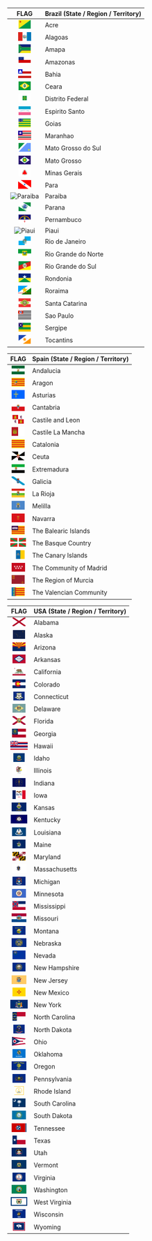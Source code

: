 | FLAG | **Brazil** (State / Region / Territory) |
| :----: | ------ |
<img src="https://raw.githubusercontent.com/dreamyguy/flags/master/_special-interest/brazil/Flag_of_Acre.svg?sanitize=true" alt="Acre" height="20px"> | Acre |
<img src="https://raw.githubusercontent.com/dreamyguy/flags/master/_special-interest/brazil/Flag_of_Alagoas.svg?sanitize=true" alt="Alagoas" height="20px"> | Alagoas |
<img src="https://raw.githubusercontent.com/dreamyguy/flags/master/_special-interest/brazil/Flag_of_Amapa.svg?sanitize=true" alt="Amapa" height="20px"> | Amapa |
<img src="https://raw.githubusercontent.com/dreamyguy/flags/master/_special-interest/brazil/Flag_of_Amazonas.svg?sanitize=true" alt="Amazonas" height="20px"> | Amazonas |
<img src="https://raw.githubusercontent.com/dreamyguy/flags/master/_special-interest/brazil/Flag_of_Bahia.svg?sanitize=true" alt="Bahia" height="20px"> | Bahia |
<img src="https://raw.githubusercontent.com/dreamyguy/flags/master/_special-interest/brazil/Flag_of_Ceara.svg?sanitize=true" alt="Ceara" height="20px"> | Ceara |
<img src="https://raw.githubusercontent.com/dreamyguy/flags/master/_special-interest/brazil/Flag_of_Distrito_Federal.svg?sanitize=true" alt="Distrito Federal" height="20px"> | Distrito Federal |
<img src="https://raw.githubusercontent.com/dreamyguy/flags/master/_special-interest/brazil/Flag_of_Espirito_Santo.svg?sanitize=true" alt="Espirito Santo" height="20px"> | Espirito Santo |
<img src="https://raw.githubusercontent.com/dreamyguy/flags/master/_special-interest/brazil/Flag_of_Goias.svg?sanitize=true" alt="Goias" height="20px"> | Goias |
<img src="https://raw.githubusercontent.com/dreamyguy/flags/master/_special-interest/brazil/Flag_of_Maranhao.svg?sanitize=true" alt="Maranhao" height="20px"> | Maranhao |
<img src="https://raw.githubusercontent.com/dreamyguy/flags/master/_special-interest/brazil/Flag_of_Mato_Grosso_do_Sul.svg?sanitize=true" alt="Mato Grosso do Sul" height="20px"> | Mato Grosso do Sul |
<img src="https://raw.githubusercontent.com/dreamyguy/flags/master/_special-interest/brazil/Flag_of_Mato_Grosso.svg?sanitize=true" alt="Mato Grosso" height="20px"> | Mato Grosso |
<img src="https://raw.githubusercontent.com/dreamyguy/flags/master/_special-interest/brazil/Flag_of_Minas_Gerais.svg?sanitize=true" alt="Minas Gerais" height="20px"> | Minas Gerais |
<img src="https://raw.githubusercontent.com/dreamyguy/flags/master/_special-interest/brazil/Flag_of_Para.svg?sanitize=true" alt="Para" height="20px"> | Para |
<img src="https://raw.githubusercontent.com/dreamyguy/flags/master/_special-interest/brazil/Flag_of_Paraiba.svg?sanitize=true" alt="Paraiba" height="20px"> | Paraiba |
<img src="https://raw.githubusercontent.com/dreamyguy/flags/master/_special-interest/brazil/Flag_of_Parana.svg?sanitize=true" alt="Parana" height="20px"> | Parana |
<img src="https://raw.githubusercontent.com/dreamyguy/flags/master/_special-interest/brazil/Flag_of_Pernambuco.svg?sanitize=true" alt="Pernambuco" height="20px"> | Pernambuco |
<img src="https://raw.githubusercontent.com/dreamyguy/flags/master/_special-interest/brazil/Flag_of_Piaui.svg?sanitize=true" alt="Piaui" height="20px"> | Piaui |
<img src="https://raw.githubusercontent.com/dreamyguy/flags/master/_special-interest/brazil/Flag_of_Rio_de_Janeiro.svg?sanitize=true" alt="Rio de Janeiro" height="20px"> | Rio de Janeiro |
<img src="https://raw.githubusercontent.com/dreamyguy/flags/master/_special-interest/brazil/Flag_of_Rio_Grande_do_Norte.svg?sanitize=true" alt="Rio Grande do Norte" height="20px"> | Rio Grande do Norte |
<img src="https://raw.githubusercontent.com/dreamyguy/flags/master/_special-interest/brazil/Flag_of_Rio_Grande_do_Sul.svg?sanitize=true" alt="Rio Grande do Sul" height="20px"> | Rio Grande do Sul |
<img src="https://raw.githubusercontent.com/dreamyguy/flags/master/_special-interest/brazil/Flag_of_Rondonia.svg?sanitize=true" alt="Rondonia" height="20px"> | Rondonia |
<img src="https://raw.githubusercontent.com/dreamyguy/flags/master/_special-interest/brazil/Flag_of_Roraima.svg?sanitize=true" alt="Roraima" height="20px"> | Roraima |
<img src="https://raw.githubusercontent.com/dreamyguy/flags/master/_special-interest/brazil/Flag_of_Santa_Catarina.svg?sanitize=true" alt="Santa Catarina" height="20px"> | Santa Catarina |
<img src="https://raw.githubusercontent.com/dreamyguy/flags/master/_special-interest/brazil/Flag_of_Sao_Paulo.svg?sanitize=true" alt="Sao Paulo" height="20px"> | Sao Paulo |
<img src="https://raw.githubusercontent.com/dreamyguy/flags/master/_special-interest/brazil/Flag_of_Sergipe.svg?sanitize=true" alt="Sergipe" height="20px"> | Sergipe |
<img src="https://raw.githubusercontent.com/dreamyguy/flags/master/_special-interest/brazil/Flag_of_Tocantins.svg?sanitize=true" alt="Tocantins" height="20px"> | Tocantins |

| FLAG | **Spain** (State / Region / Territory) |
| :----: | ------ |
<img src="https://raw.githubusercontent.com/dreamyguy/flags/master/_special-interest/spain/Flag_of_Andalucia.svg?sanitize=true" alt="Andalucia" height="20px"> | Andalucia |
<img src="https://raw.githubusercontent.com/dreamyguy/flags/master/_special-interest/spain/Flag_of_Aragon.svg?sanitize=true" alt="Aragon" height="20px"> | Aragon |
<img src="https://raw.githubusercontent.com/dreamyguy/flags/master/_special-interest/spain/Flag_of_Asturias.svg?sanitize=true" alt="Asturias" height="20px"> | Asturias |
<img src="https://raw.githubusercontent.com/dreamyguy/flags/master/_special-interest/spain/Flag_of_Cantabria.svg?sanitize=true" alt="Cantabria" height="20px"> | Cantabria |
<img src="https://raw.githubusercontent.com/dreamyguy/flags/master/_special-interest/spain/Flag_of_Castile_and_Leon.svg?sanitize=true" alt="Castile and Leon" height="20px"> | Castile and Leon |
<img src="https://raw.githubusercontent.com/dreamyguy/flags/master/_special-interest/spain/Flag_of_Castile_La_Mancha.svg?sanitize=true" alt="Castile La Mancha" height="20px"> | Castile La Mancha |
<img src="https://raw.githubusercontent.com/dreamyguy/flags/master/_special-interest/spain/Flag_of_Catalonia.svg?sanitize=true" alt="Catalonia" height="20px"> | Catalonia |
<img src="https://raw.githubusercontent.com/dreamyguy/flags/master/_special-interest/spain/Flag_of_Ceuta.svg?sanitize=true" alt="Ceuta" height="20px"> | Ceuta |
<img src="https://raw.githubusercontent.com/dreamyguy/flags/master/_special-interest/spain/Flag_of_Extremadura.svg?sanitize=true" alt="Extremadura" height="20px"> | Extremadura |
<img src="https://raw.githubusercontent.com/dreamyguy/flags/master/_special-interest/spain/Flag_of_Galicia.svg?sanitize=true" alt="Galicia" height="20px"> | Galicia |
<img src="https://raw.githubusercontent.com/dreamyguy/flags/master/_special-interest/spain/Flag_of_La_Rioja.svg?sanitize=true" alt="La Rioja" height="20px"> | La Rioja |
<img src="https://raw.githubusercontent.com/dreamyguy/flags/master/_special-interest/spain/Flag_of_Melilla.svg?sanitize=true" alt="Melilla" height="20px"> | Melilla |
<img src="https://raw.githubusercontent.com/dreamyguy/flags/master/_special-interest/spain/Flag_of_Navarra.svg?sanitize=true" alt="Navarra" height="20px"> | Navarra |
<img src="https://raw.githubusercontent.com/dreamyguy/flags/master/_special-interest/spain/Flag_of_the_Balearic_Islands.svg?sanitize=true" alt="The Balearic Islands" height="20px"> | The Balearic Islands |
<img src="https://raw.githubusercontent.com/dreamyguy/flags/master/_special-interest/spain/Flag_of_the_Basque_Country.svg?sanitize=true" alt="The Basque Country" height="20px"> | The Basque Country |
<img src="https://raw.githubusercontent.com/dreamyguy/flags/master/_special-interest/spain/Flag_of_the_Canary_Islands.svg?sanitize=true" alt="The Canary Islands" height="20px"> | The Canary Islands |
<img src="https://raw.githubusercontent.com/dreamyguy/flags/master/_special-interest/spain/Flag_of_the_Community_of_Madrid.svg?sanitize=true" alt="The Community of Madrid" height="20px"> | The Community of Madrid |
<img src="https://raw.githubusercontent.com/dreamyguy/flags/master/_special-interest/spain/Flag_of_the_Region_of_Murcia.svg?sanitize=true" alt="The Region of Murcia" height="20px"> | The Region of Murcia |
<img src="https://raw.githubusercontent.com/dreamyguy/flags/master/_special-interest/spain/Flag_of_the_Valencian_Community.svg?sanitize=true" alt="The Valencian Community" height="20px"> | The Valencian Community |

| FLAG | **USA** (State / Region / Territory) |
| :----: | ------ |
<img src="https://raw.githubusercontent.com/dreamyguy/flags/master/_special-interest/usa/Flag_of_Alabama.svg?sanitize=true" alt="Alabama" height="20px"> | Alabama |
<img src="https://raw.githubusercontent.com/dreamyguy/flags/master/_special-interest/usa/Flag_of_Alaska.svg?sanitize=true" alt="Alaska" height="20px"> | Alaska |
<img src="https://raw.githubusercontent.com/dreamyguy/flags/master/_special-interest/usa/Flag_of_Arizona.svg?sanitize=true" alt="Arizona" height="20px"> | Arizona |
<img src="https://raw.githubusercontent.com/dreamyguy/flags/master/_special-interest/usa/Flag_of_Arkansas.svg?sanitize=true" alt="Arkansas" height="20px"> | Arkansas |
<img src="https://raw.githubusercontent.com/dreamyguy/flags/master/_special-interest/usa/Flag_of_California.svg?sanitize=true" alt="California" height="20px"> | California |
<img src="https://raw.githubusercontent.com/dreamyguy/flags/master/_special-interest/usa/Flag_of_Colorado.svg?sanitize=true" alt="Colorado" height="20px"> | Colorado |
<img src="https://raw.githubusercontent.com/dreamyguy/flags/master/_special-interest/usa/Flag_of_Connecticut.svg?sanitize=true" alt="Connecticut" height="20px"> | Connecticut |
<img src="https://raw.githubusercontent.com/dreamyguy/flags/master/_special-interest/usa/Flag_of_Delaware.svg?sanitize=true" alt="Delaware" height="20px"> | Delaware |
<img src="https://raw.githubusercontent.com/dreamyguy/flags/master/_special-interest/usa/Flag_of_Florida.svg?sanitize=true" alt="Florida" height="20px"> | Florida |
<img src="https://raw.githubusercontent.com/dreamyguy/flags/master/_special-interest/usa/Flag_of_Georgia.svg?sanitize=true" alt="Georgia" height="20px"> | Georgia |
<img src="https://raw.githubusercontent.com/dreamyguy/flags/master/_special-interest/usa/Flag_of_Hawaii.svg?sanitize=true" alt="Hawaii" height="20px"> | Hawaii |
<img src="https://raw.githubusercontent.com/dreamyguy/flags/master/_special-interest/usa/Flag_of_Idaho.svg?sanitize=true" alt="Idaho" height="20px"> | Idaho |
<img src="https://raw.githubusercontent.com/dreamyguy/flags/master/_special-interest/usa/Flag_of_Illinois.svg?sanitize=true" alt="Illinois" height="20px"> | Illinois |
<img src="https://raw.githubusercontent.com/dreamyguy/flags/master/_special-interest/usa/Flag_of_Indiana.svg?sanitize=true" alt="Indiana" height="20px"> | Indiana |
<img src="https://raw.githubusercontent.com/dreamyguy/flags/master/_special-interest/usa/Flag_of_Iowa.svg?sanitize=true" alt="Iowa" height="20px"> | Iowa |
<img src="https://raw.githubusercontent.com/dreamyguy/flags/master/_special-interest/usa/Flag_of_Kansas.svg?sanitize=true" alt="Kansas" height="20px"> | Kansas |
<img src="https://raw.githubusercontent.com/dreamyguy/flags/master/_special-interest/usa/Flag_of_Kentucky.svg?sanitize=true" alt="Kentucky" height="20px"> | Kentucky |
<img src="https://raw.githubusercontent.com/dreamyguy/flags/master/_special-interest/usa/Flag_of_Louisiana.svg?sanitize=true" alt="Louisiana" height="20px"> | Louisiana |
<img src="https://raw.githubusercontent.com/dreamyguy/flags/master/_special-interest/usa/Flag_of_Maine.svg?sanitize=true" alt="Maine" height="20px"> | Maine |
<img src="https://raw.githubusercontent.com/dreamyguy/flags/master/_special-interest/usa/Flag_of_Maryland.svg?sanitize=true" alt="Maryland" height="20px"> | Maryland |
<img src="https://raw.githubusercontent.com/dreamyguy/flags/master/_special-interest/usa/Flag_of_Massachusetts.svg?sanitize=true" alt="Massachusetts" height="20px"> | Massachusetts |
<img src="https://raw.githubusercontent.com/dreamyguy/flags/master/_special-interest/usa/Flag_of_Michigan.svg?sanitize=true" alt="Michigan" height="20px"> | Michigan |
<img src="https://raw.githubusercontent.com/dreamyguy/flags/master/_special-interest/usa/Flag_of_Minnesota.svg?sanitize=true" alt="Minnesota" height="20px"> | Minnesota |
<img src="https://raw.githubusercontent.com/dreamyguy/flags/master/_special-interest/usa/Flag_of_Mississippi.svg?sanitize=true" alt="Mississippi" height="20px"> | Mississippi |
<img src="https://raw.githubusercontent.com/dreamyguy/flags/master/_special-interest/usa/Flag_of_Missouri.svg?sanitize=true" alt="Missouri" height="20px"> | Missouri |
<img src="https://raw.githubusercontent.com/dreamyguy/flags/master/_special-interest/usa/Flag_of_Montana.svg?sanitize=true" alt="Montana" height="20px"> | Montana |
<img src="https://raw.githubusercontent.com/dreamyguy/flags/master/_special-interest/usa/Flag_of_Nebraska.svg?sanitize=true" alt="Nebraska" height="20px"> | Nebraska |
<img src="https://raw.githubusercontent.com/dreamyguy/flags/master/_special-interest/usa/Flag_of_Nevada.svg?sanitize=true" alt="Nevada" height="20px"> | Nevada |
<img src="https://raw.githubusercontent.com/dreamyguy/flags/master/_special-interest/usa/Flag_of_New_Hampshire.svg?sanitize=true" alt="New Hampshire" height="20px"> | New Hampshire |
<img src="https://raw.githubusercontent.com/dreamyguy/flags/master/_special-interest/usa/Flag_of_New_Jersey.svg?sanitize=true" alt="New Jersey" height="20px"> | New Jersey |
<img src="https://raw.githubusercontent.com/dreamyguy/flags/master/_special-interest/usa/Flag_of_New_Mexico.svg?sanitize=true" alt="New Mexico" height="20px"> | New Mexico |
<img src="https://raw.githubusercontent.com/dreamyguy/flags/master/_special-interest/usa/Flag_of_New_York.svg?sanitize=true" alt="New York" height="20px"> | New York |
<img src="https://raw.githubusercontent.com/dreamyguy/flags/master/_special-interest/usa/Flag_of_North_Carolina.svg?sanitize=true" alt="North Carolina" height="20px"> | North Carolina |
<img src="https://raw.githubusercontent.com/dreamyguy/flags/master/_special-interest/usa/Flag_of_North_Dakota.svg?sanitize=true" alt="North Dakota" height="20px"> | North Dakota |
<img src="https://raw.githubusercontent.com/dreamyguy/flags/master/_special-interest/usa/Flag_of_Ohio.svg?sanitize=true" alt="Ohio" height="20px"> | Ohio |
<img src="https://raw.githubusercontent.com/dreamyguy/flags/master/_special-interest/usa/Flag_of_Oklahoma.svg?sanitize=true" alt="Oklahoma" height="20px"> | Oklahoma |
<img src="https://raw.githubusercontent.com/dreamyguy/flags/master/_special-interest/usa/Flag_of_Oregon.svg?sanitize=true" alt="Oregon" height="20px"> | Oregon |
<img src="https://raw.githubusercontent.com/dreamyguy/flags/master/_special-interest/usa/Flag_of_Pennsylvania.svg?sanitize=true" alt="Pennsylvania" height="20px"> | Pennsylvania |
<img src="https://raw.githubusercontent.com/dreamyguy/flags/master/_special-interest/usa/Flag_of_Rhode_Island.svg?sanitize=true" alt="Rhode Island" height="20px"> | Rhode Island |
<img src="https://raw.githubusercontent.com/dreamyguy/flags/master/_special-interest/usa/Flag_of_South_Carolina.svg?sanitize=true" alt="South Carolina" height="20px"> | South Carolina |
<img src="https://raw.githubusercontent.com/dreamyguy/flags/master/_special-interest/usa/Flag_of_South_Dakota.svg?sanitize=true" alt="South Dakota" height="20px"> | South Dakota |
<img src="https://raw.githubusercontent.com/dreamyguy/flags/master/_special-interest/usa/Flag_of_Tennessee.svg?sanitize=true" alt="Tennessee" height="20px"> | Tennessee |
<img src="https://raw.githubusercontent.com/dreamyguy/flags/master/_special-interest/usa/Flag_of_Texas.svg?sanitize=true" alt="Texas" height="20px"> | Texas |
<img src="https://raw.githubusercontent.com/dreamyguy/flags/master/_special-interest/usa/Flag_of_Utah.svg?sanitize=true" alt="Utah" height="20px"> | Utah |
<img src="https://raw.githubusercontent.com/dreamyguy/flags/master/_special-interest/usa/Flag_of_Vermont.svg?sanitize=true" alt="Vermont" height="20px"> | Vermont |
<img src="https://raw.githubusercontent.com/dreamyguy/flags/master/_special-interest/usa/Flag_of_Virginia.svg?sanitize=true" alt="Virginia" height="20px"> | Virginia |
<img src="https://raw.githubusercontent.com/dreamyguy/flags/master/_special-interest/usa/Flag_of_Washington.svg?sanitize=true" alt="Washington" height="20px"> | Washington |
<img src="https://raw.githubusercontent.com/dreamyguy/flags/master/_special-interest/usa/Flag_of_West_Virginia.svg?sanitize=true" alt="West Virginia" height="20px"> | West Virginia |
<img src="https://raw.githubusercontent.com/dreamyguy/flags/master/_special-interest/usa/Flag_of_Wisconsin.svg?sanitize=true" alt="Wisconsin" height="20px"> | Wisconsin |
<img src="https://raw.githubusercontent.com/dreamyguy/flags/master/_special-interest/usa/Flag_of_Wyoming.svg?sanitize=true" alt="Wyoming" height="20px"> | Wyoming |


